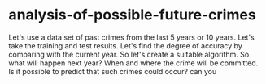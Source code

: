 # analysis-of-possible-future-crimes
 Let's use a data set of past crimes from the last 5 years or 10 years.  Let's take the training and test results.  Let's find the degree of accuracy by comparing with the current year.  So let's create a suitable algorithm.  So what will happen next year?  When and where the crime will be committed.  Is it possible to predict that such crimes could occur?  can you
